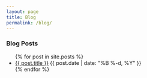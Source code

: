 ```yaml
---
layout: page
title: Blog
permalink: /blog/
---
```


### Blog Posts


<ul>
  {% for post in site.posts %}
    <li>
      <a href="{{ post.url }}">{{ post.title }}</a>
      <span>{{ post.date | date: "%B %-d, %Y" }}</span>
    </li>
  {% endfor %}
</ul>